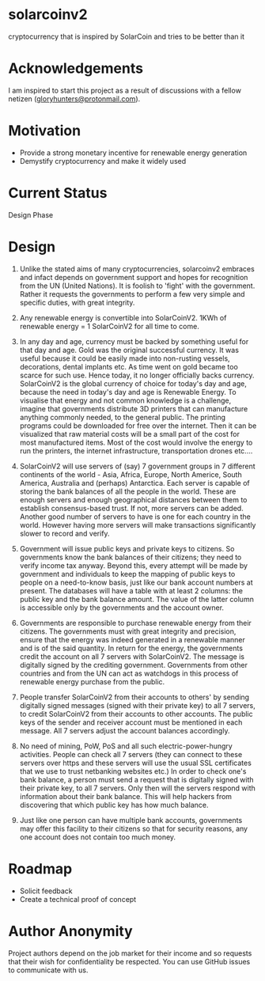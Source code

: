 # solarcoinv2
cryptocurrency that is inspired by SolarCoin and tries to be better than it

# Acknowledgements

I am inspired to start this project as a result of discussions with a fellow netizen (gloryhunters@protonmail.com).

# Motivation
- Provide a strong monetary incentive for renewable energy generation
- Demystify cryptocurrency and make it widely used
# Current Status

Design Phase

# Design

1. Unlike the stated aims of many cryptocurrencies, solarcoinv2 embraces and infact depends on government support and hopes for recognition from the UN (United Nations). It is foolish to 'fight' with the government. Rather it requests the governments to perform a few very simple and specific duties, with great integrity.

2. Any renewable energy is convertible into SolarCoinV2. 1KWh of renewable energy = 1 SolarCoinV2 for all time to come.

3. In any day and age, currency must be backed by something useful for that day and age. Gold was the original successful currency. It was useful because it could be easily made into non-rusting vessels, decorations, dental implants etc. As time went on gold became too scarce for such use. Hence today, it no longer officially backs currency. SolarCoinV2 is the global currency of choice for today's day and age, because the need in today's day and age is Renewable Energy. To visualise that energy and not common knowledge is a challenge, imagine that governments distribute 3D printers that can manufacture anything commonly needed, to the general public. The printing programs could be downloaded for free over the internet. Then it can be visualized that raw material costs will be a small part of the cost for most manufactured items. Most of the cost would involve the energy to run the printers, the internet infrastructure, transportation drones etc....

4. SolarCoinV2 will use servers of (say) 7 government groups in 7 different continents of the world - Asia, Africa, Europe, North Americe, South America, Australia and (perhaps) Antarctica. Each server is capable of storing the bank balances of all the people in the world. These are enough servers and enough geographical distances between them to establish consensus-based trust. If not, more servers can be added. Another good number of servers to have is one for each country in the world. However having more servers will make transactions significantly slower to record and verify.

5. Government will issue public keys and private keys to citizens. So governments know the bank balances of their citizens; they need to verify income tax anyway. Beyond this, every attempt will be made by government and individuals to keep the mapping of public keys to people on a need-to-know basis, just like our bank account numbers at present. The databases will have a table with at least 2 columns: the public key and the bank balance amount. The value of the latter column is accessible only by the governments and the account owner.

6. Governments are responsible to purchase renewable energy from their citizens. The governments must with great integrity and precision, ensure that the energy was indeed generated in a renewable manner and is of the said quantity. In return for the energy, the governments credit the account on all 7 servers with SolarCoinV2. The message is digitally signed by the crediting government. Governments from other countries and from the UN can act as watchdogs in this process of renewable energy purchase from the public.

7. People transfer SolarCoinV2 from their accounts to others' by sending digitally signed messages (signed with their private key) to all 7 servers, to credit SolarCoinV2 from their accounts to other accounts. The public keys of the sender and receiver account must be mentioned in each message. All 7 servers adjust the account balances accordingly.

8. No need of mining, PoW, PoS and all such electric-power-hungry activities. People can check all 7 servers (they can connect to these servers over https and these servers will use the usual SSL certificates that we use to trust netbanking websites etc.) In order to check one's bank balance, a person must send a request that is digitally signed with their private key, to all 7 servers. Only then will the servers respond with information about their bank balance. This will help hackers from discovering that which public key has how much balance. 

9. Just like one person can have multiple bank accounts, governments may offer this facility to their citizens so that for security reasons, any one account does not contain too much money.

# Roadmap

- Solicit feedback
- Create a technical proof of concept

# Author Anonymity

Project authors depend on the job market for their income and so requests that their wish for confidentiality be respected. You can use GitHub issues to communicate with us.

